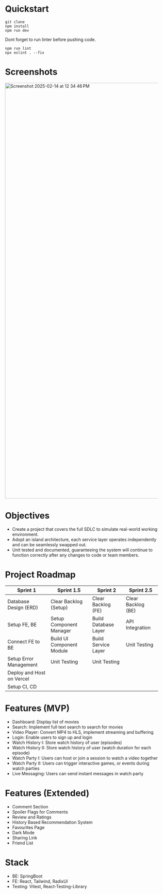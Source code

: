 # Quickstart
```
git clone
npm install
npm run dev
```

Dont forget to run linter before pushing code.
```
npm run lint
npx eslint . --fix
```

# Screenshots
<img width="1366" alt="Screenshot 2025-02-14 at 12 34 46 PM" src="https://github.com/user-attachments/assets/eedd22dd-cd0b-431a-89b3-a3d027b8b927" />


# Objectives
- Create a project that covers the full SDLC to simulate real-world working environment.
- Adopt an island architecture, each service layer operates independently and can be seamlessly swapped out.
- Unit tested and documented, guaranteeing the system will continue to function correctly after any changes to code or team members.

# Project Roadmap
| Sprint 1                        | Sprint 1.5                   | Sprint 2                   | Sprint 2.5             |
|---------------------------------|------------------------------|----------------------------|------------------------|
| Database Design (ERD)           | Clear Backlog (Setup)        | Clear Backlog (FE)         | Clear Backlog (BE)     |
| Setup FE, BE                    | Setup Component Manager      | Build Database Layer       | API Integration        |
| Connect FE to BE                | Build UI Component Module    | Build Service Layer        | Unit Testing           |
| Setup Error Management          | Unit Testing                 | Unit Testing               |                        |
| Deploy and Host on Vercel       |                              |                            |                        |
| Setup CI, CD                    |                              |                            |                        |

# Features (MVP)
- Dashboard: Display list of movies
- Search: Implement full text search to search for movies
- Video Player: Convert MP4 to HLS, implement streaming and buffering
- Login: Enable users to sign up and login
- Watch History I: Store watch history of user (episodes)
- Watch History II: Store watch history of user (watch duration for each episode)
- Watch Party I: Users can host or join a session to watch a video together
- Watch Party II: Users can trigger interactive games, or events during watch parties
- Live Messaging: Users can send instant messages in watch party

# Features (Extended)
- Comment Section
- Spoiler Flags for Comments
- Review and Ratings
- History Based Recommendation System
- Favourites Page
- Dark Mode
- Sharing Link
- Friend List

# Stack
- BE: SpringBoot
- FE: React, Tailwind, RadixUI
- Testing: Vitest, React-Testing-Library
